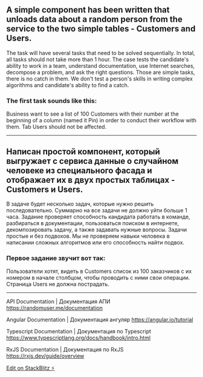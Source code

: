 ## A simple component has been written that unloads data about a random person from the service to the two simple tables - Customers and Users.

The task will have several tasks that need to be solved sequentially. In total, all tasks should not take more than 1 hour.
The case tests the candidate's ability to work in a team, understand documentation, use Internet searches, decompose a problem, and ask the right questions.
Those are simple tasks, there is no catch in them. We don't test a person's skills in writing complex algorithms and candidate's ability to find a catch.

### The first task sounds like this:

Business want to see a list of 100 Customers with their number at the beginning of a column (named it Pin) in order to conduct their workflow with them.
Tab Users should not be affected.

---

## Написан простой компонент, который выгружает с сервиса данные о случайном человеке из специального фасада и отображает их в двух простых таблицах - Customers и Users.

В задаче будет несколько задач, которые нужно решить последовательно. Суммарно на все задачи не должно уйти больше 1 часа.
Задание проверяет способность кандидата работать в команде, разбираться в документации, пользоваться поиском в интернете, декомпозировать задачу, а также задавать нужные вопросы.
Задачи простые и без подвохов. Мы не проверяем навыки человека в написании сложных алгоритмов или его способность найти подвох.

### Первое задание звучит вот так:

Пользователи хотят, видеть в Customers список из 100 заказчиков с их номером в начале столбцом, чтобы проводить с ними свои операции.
Страница Users не должна пострадать.

---

API Documentation | Документация АПИ
https://randomuser.me/documentation

Angular Documentation | Документация ангуляр
https://angular.io/tutorial

Typescript Documentation | Документация по Typescript
https://www.typescriptlang.org/docs/handbook/intro.html

RxJS Documentation | Документация по RxJS
https://rxjs.dev/guide/overview

[Edit on StackBlitz ⚡️](https://stackblitz.com/edit/2022-angular-bss-rxjs-gtph19?file=README.md)
